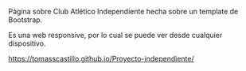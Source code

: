 Página sobre Club Atlético Independiente hecha sobre un template de Bootstrap.

Es una web responsive, por lo cual se puede ver desde cualquier dispositivo.

https://tomasscastillo.github.io/Proyecto-independiente/
